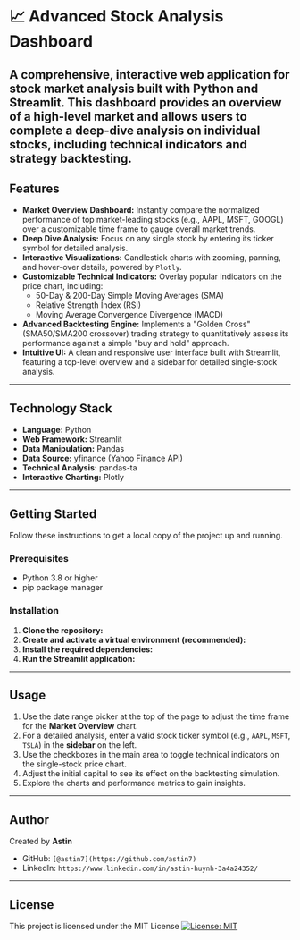 # 📈 Advanced Stock Analysis Dashboard
A comprehensive, interactive web application for stock market analysis built with Python and Streamlit. This dashboard provides an overview of a high-level market and allows users to complete a deep-dive analysis on individual stocks, including technical indicators and strategy backtesting.
---
## Features
* **Market Overview Dashboard:** Instantly compare the normalized performance of top market-leading stocks (e.g., AAPL, MSFT, GOOGL) over a customizable time frame to gauge overall market trends.
* **Deep Dive Analysis:** Focus on any single stock by entering its ticker symbol for detailed analysis.
* **Interactive Visualizations:** Candlestick charts with zooming, panning, and hover-over details, powered by `Plotly`.
* **Customizable Technical Indicators:** Overlay popular indicators on the price chart, including:
    * 50-Day & 200-Day Simple Moving Averages (SMA)
    * Relative Strength Index (RSI)
    * Moving Average Convergence Divergence (MACD)
* **Advanced Backtesting Engine:** Implements a "Golden Cross" (SMA50/SMA200 crossover) trading strategy to quantitatively assess its performance against a simple "buy and hold" approach.
* **Intuitive UI:** A clean and responsive user interface built with Streamlit, featuring a top-level overview and a sidebar for detailed single-stock analysis.
---
## Technology Stack
* **Language:** Python
* **Web Framework:** Streamlit
* **Data Manipulation:** Pandas
* **Data Source:** yfinance (Yahoo Finance API)
* **Technical Analysis:** pandas-ta
* **Interactive Charting:** Plotly
---
## Getting Started
Follow these instructions to get a local copy of the project up and running.

### Prerequisites
* Python 3.8 or higher
* pip package manager

### Installation
1.  **Clone the repository:**
2.  **Create and activate a virtual environment (recommended):**
3.  **Install the required dependencies:**
4.  **Run the Streamlit application:**
---
## Usage
1.  Use the date range picker at the top of the page to adjust the time frame for the **Market Overview** chart.
2.  For a detailed analysis, enter a valid stock ticker symbol (e.g., `AAPL`, `MSFT`, `TSLA`) in the **sidebar** on the left.
3.  Use the checkboxes in the main area to toggle technical indicators on the single-stock price chart.
4.  Adjust the initial capital to see its effect on the backtesting simulation.
5.  Explore the charts and performance metrics to gain insights.
---
## Author
Created by **Astin**
* GitHub: `[@astin7](https://github.com/astin7)`
* LinkedIn: `https://www.linkedin.com/in/astin-huynh-3a4a24352/`
---
## License
This project is licensed under the MIT License
[![License: MIT](https://img.shields.io/badge/License-MIT-yellow.svg)](https://opensource.org/licenses/MIT)
